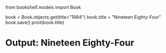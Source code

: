 from bookshelf.models import Book

book = Book.objects.get(title="1984")
book.title = "Nineteen Eighty-Four"
book.save()
print(book.title)
# Output: Nineteen Eighty-Four
